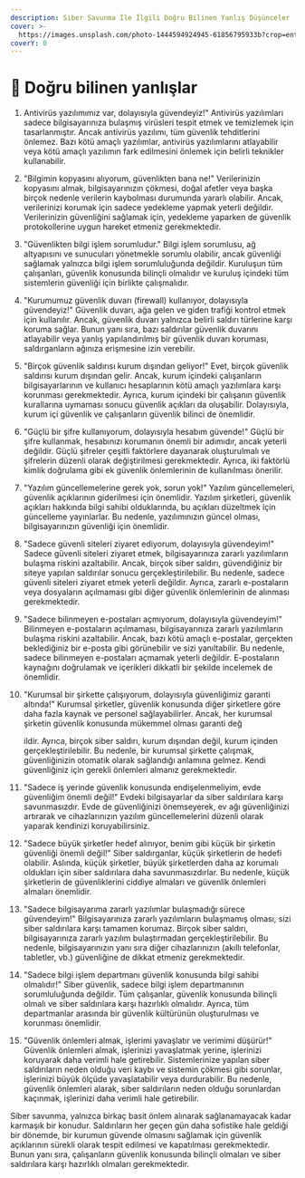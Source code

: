 ```yaml
---
description: Siber Savunma İle İlgili Doğru Bilinen Yanlış Düşünceler
cover: >-
  https://images.unsplash.com/photo-1444594924945-61856795933b?crop=entropy&cs=tinysrgb&fm=jpg&ixid=MnwxOTcwMjR8MHwxfHNlYXJjaHw5fHxkZWZlbmNlfGVufDB8fHx8MTY3OTE5Njk3OQ&ixlib=rb-4.0.3&q=80
coverY: 0
---
```


# 🦧 Doğru bilinen yanlışlar

1. Antivirüs yazılımımız var, dolayısıyla güvendeyiz!" Antivirüs yazılımları sadece bilgisayarınıza bulaşmış virüsleri tespit etmek ve temizlemek için tasarlanmıştır. Ancak antivirüs yazılımı, tüm güvenlik tehditlerini önlemez. Bazı kötü amaçlı yazılımlar, antivirüs yazılımlarını atlayabilir veya kötü amaçlı yazılımın fark edilmesini önlemek için belirli teknikler kullanabilir.
2. "Bilgimin kopyasını alıyorum, güvenlikten bana ne!" Verilerinizin kopyasını almak, bilgisayarınızın çökmesi, doğal afetler veya başka birçok nedenle verilerin kaybolması durumunda yararlı olabilir. Ancak, verilerinizi korumak için sadece yedekleme yapmak yeterli değildir. Verilerinizin güvenliğini sağlamak için, yedekleme yaparken de güvenlik protokollerine uygun hareket etmeniz gerekmektedir.
3. "Güvenlikten bilgi işlem sorumludur." Bilgi işlem sorumlusu, ağ altyapısını ve sunucuları yönetmekle sorumlu olabilir, ancak güvenliği sağlamak yalnızca bilgi işlem sorumluluğunda değildir. Kuruluşun tüm çalışanları, güvenlik konusunda bilinçli olmalıdır ve kuruluş içindeki tüm sistemlerin güvenliği için birlikte çalışmalıdır.
4. "Kurumumuz güvenlik duvarı (firewall) kullanıyor, dolayısıyla güvendeyiz!" Güvenlik duvarı, ağa gelen ve giden trafiği kontrol etmek için kullanılır. Ancak, güvenlik duvarı yalnızca belirli saldırı türlerine karşı koruma sağlar. Bunun yanı sıra, bazı saldırılar güvenlik duvarını atlayabilir veya yanlış yapılandırılmış bir güvenlik duvarı koruması, saldırganların ağınıza erişmesine izin verebilir.
5. "Birçok güvenlik saldırısı kurum dışından geliyor!" Evet, birçok güvenlik saldırısı kurum dışından gelir. Ancak, kurum içindeki çalışanların bilgisayarlarının ve kullanıcı hesaplarının kötü amaçlı yazılımlara karşı korunması gerekmektedir. Ayrıca, kurum içindeki bir çalışanın güvenlik kurallarına uymaması sonucu güvenlik açıkları da oluşabilir. Dolayısıyla, kurum içi güvenlik ve çalışanların güvenlik bilinci de önemlidir.
6. "Güçlü bir şifre kullanıyorum, dolayısıyla hesabım güvende!" Güçlü bir şifre kullanmak, hesabınızı korumanın önemli bir adımıdır, ancak yeterli değildir. Güçlü şifreler çeşitli faktörlere dayanarak oluşturulmalı ve şifrelerin düzenli olarak değiştirilmesi gerekmektedir. Ayrıca, iki faktörlü kimlik doğrulama gibi ek güvenlik önlemlerinin de kullanılması önerilir.
7. "Yazılım güncellemelerine gerek yok, sorun yok!" Yazılım güncellemeleri, güvenlik açıklarının giderilmesi için önemlidir. Yazılım şirketleri, güvenlik açıkları hakkında bilgi sahibi olduklarında, bu açıkları düzeltmek için güncelleme yayınlarlar. Bu nedenle, yazılımınızın güncel olması, bilgisayarınızın güvenliği için önemlidir.
8. "Sadece güvenli siteleri ziyaret ediyorum, dolayısıyla güvendeyim!" Sadece güvenli siteleri ziyaret etmek, bilgisayarınıza zararlı yazılımların bulaşma riskini azaltabilir. Ancak, birçok siber saldırı, güvendiğiniz bir siteye yapılan saldırılar sonucu gerçekleştirilebilir. Bu nedenle, sadece güvenli siteleri ziyaret etmek yeterli değildir. Ayrıca, zararlı e-postaların veya dosyaların açılmaması gibi diğer güvenlik önlemlerinin de alınması gerekmektedir.
9. "Sadece bilinmeyen e-postaları açmıyorum, dolayısıyla güvendeyim!" Bilinmeyen e-postaların açılmaması, bilgisayarınıza zararlı yazılımların bulaşma riskini azaltabilir. Ancak, bazı kötü amaçlı e-postalar, gerçekten beklediğiniz bir e-posta gibi görünebilir ve sizi yanıltabilir. Bu nedenle, sadece bilinmeyen e-postaları açmamak yeterli değildir. E-postaların kaynağını doğrulamak ve içerikleri dikkatli bir şekilde incelemek de önemlidir.
10. "Kurumsal bir şirkette çalışıyorum, dolayısıyla güvenliğimiz garanti altında!" Kurumsal şirketler, güvenlik konusunda diğer şirketlere göre daha fazla kaynak ve personel sağlayabilirler. Ancak, her kurumsal şirketin güvenlik konusunda mükemmel olması garanti değ

    ildir. Ayrıca, birçok siber saldırı, kurum dışından değil, kurum içinden gerçekleştirilebilir. Bu nedenle, bir kurumsal şirkette çalışmak, güvenliğinizin otomatik olarak sağlandığı anlamına gelmez. Kendi güvenliğiniz için gerekli önlemleri almanız gerekmektedir.
11. "Sadece iş yerinde güvenlik konusunda endişelenmeliyim, evde güvenliğim önemli değil!" Evdeki bilgisayarlar da siber saldırılara karşı savunmasızdır. Evde de güvenliğinizi önemseyerek, ev ağı güvenliğinizi artırarak ve cihazlarınızın yazılım güncellemelerini düzenli olarak yaparak kendinizi koruyabilirsiniz.
12. "Sadece büyük şirketler hedef alınıyor, benim gibi küçük bir şirketin güvenliği önemli değil!" Siber saldırganlar, küçük şirketlerin de hedefi olabilir. Aslında, küçük şirketler, büyük şirketlerden daha az korumalı oldukları için siber saldırılara daha savunmasızdırlar. Bu nedenle, küçük şirketlerin de güvenliklerini ciddiye almaları ve güvenlik önlemleri almaları önemlidir.
13. "Sadece bilgisayarıma zararlı yazılımlar bulaşmadığı sürece güvendeyim!" Bilgisayarınıza zararlı yazılımların bulaşmamış olması, sizi siber saldırılara karşı tamamen korumaz. Birçok siber saldırı, bilgisayarınıza zararlı yazılım bulaştırmadan gerçekleştirilebilir. Bu nedenle, bilgisayarınızın yanı sıra diğer cihazlarınızın (akıllı telefonlar, tabletler, vb.) güvenliğine de dikkat etmeniz gerekmektedir.
14. "Sadece bilgi işlem departmanı güvenlik konusunda bilgi sahibi olmalıdır!" Siber güvenlik, sadece bilgi işlem departmanının sorumluluğunda değildir. Tüm çalışanlar, güvenlik konusunda bilinçli olmalı ve siber saldırılara karşı hazırlıklı olmalıdır. Ayrıca, tüm departmanlar arasında bir güvenlik kültürünün oluşturulması ve korunması önemlidir.
15. "Güvenlik önlemleri almak, işlerimi yavaşlatır ve verimimi düşürür!" Güvenlik önlemleri almak, işlerinizi yavaşlatmak yerine, işlerinizi koruyarak daha verimli hale getirebilir. Sistemlerinize yapılan siber saldırıların neden olduğu veri kaybı ve sistemin çökmesi gibi sorunlar, işlerinizi büyük ölçüde yavaşlatabilir veya durdurabilir. Bu nedenle, güvenlik önlemleri alarak, siber saldırıların neden olduğu sorunlardan kaçınmak, işlerinizi daha verimli hale getirebilir.

Siber savunma, yalnızca birkaç basit önlem alınarak sağlanamayacak kadar karmaşık bir konudur. Saldırıların her geçen gün daha sofistike hale geldiği bir dönemde, bir kurumun güvende olmasını sağlamak için güvenlik açıklarının sürekli olarak tespit edilmesi ve kapatılması gerekmektedir. Bunun yanı sıra, çalışanların güvenlik konusunda bilinçli olmaları ve siber saldırılara karşı hazırlıklı olmaları gerekmektedir.
